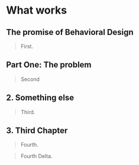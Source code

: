 # What works

## The promise of Behavioral Design

> First.

## Part One: The problem

> Second

## 2. Something else

> Third.

## 3. Third Chapter

> Fourth.

> Fourth Delta.